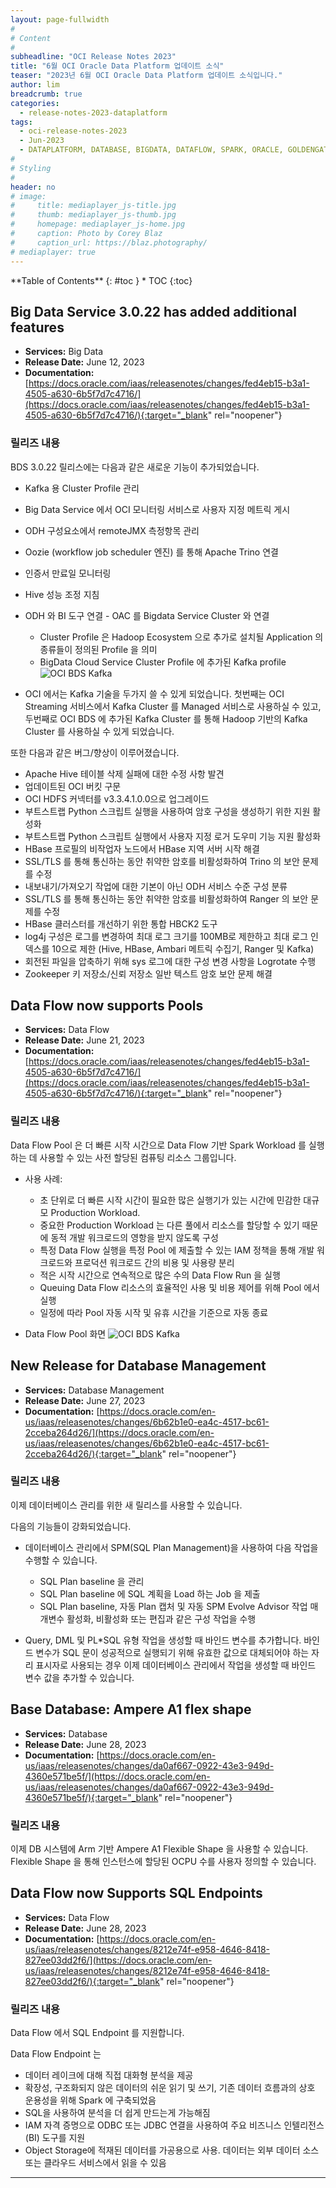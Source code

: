 ```yaml
---
layout: page-fullwidth
#
# Content
#
subheadline: "OCI Release Notes 2023"
title: "6월 OCI Oracle Data Platform 업데이트 소식"
teaser: "2023년 6월 OCI Oracle Data Platform 업데이트 소식입니다."
author: lim
breadcrumb: true
categories:
  - release-notes-2023-dataplatform
tags:
  - oci-release-notes-2023
  - Jun-2023
  - DATAPLATFORM, DATABASE, BIGDATA, DATAFLOW, SPARK, ORACLE, GOLDENGATE
#
# Styling
#
header: no
# image:
#     title: mediaplayer_js-title.jpg
#     thumb: mediaplayer_js-thumb.jpg
#     homepage: mediaplayer_js-home.jpg
#     caption: Photo by Corey Blaz
#     caption_url: https://blaz.photography/
# mediaplayer: true
---
```


<div class="panel radius" markdown="1">
**Table of Contents**
{: #toc }
*  TOC
{:toc}
</div>

## Big Data Service 3.0.22 has added additional features
* **Services:** Big Data
* **Release Date:** June 12, 2023
* **Documentation:** [https://docs.oracle.com/iaas/releasenotes/changes/fed4eb15-b3a1-4505-a630-6b5f7d7c4716/](https://docs.oracle.com/iaas/releasenotes/changes/fed4eb15-b3a1-4505-a630-6b5f7d7c4716/){:target="_blank" rel="noopener"}

### 릴리즈 내용

BDS 3.0.22 릴리스에는 다음과 같은 새로운 기능이 추가되었습니다.

- Kafka 용 Cluster Profile 관리
- Big Data Service 에서 OCI 모니터링 서비스로 사용자 지정 메트릭 게시
- ODH 구성요소에서 remoteJMX 측정항목 관리
- Oozie (workflow job scheduler 엔진) 를 통해 Apache Trino 연결
- 인증서 만료일 모니터링
- Hive 성능 조정 지침
- ODH 와 BI 도구 연결 - OAC 를 Bigdata Service Cluster 와 연결

  - Cluster Profile 은 Hadoop Ecosystem 으로 추가로 설치될 Application 의 종류들이 정의된 Profile 을 의미
  - BigData Cloud Service Cluster Profile 에 추가된 Kafka profile
  ![OCI BDS Kafka](/assets/img/dataplatform/2023/release_note/202305/03_oci_bigdata_kafka_cluster.png)

- OCI 에서는 Kafka 기술을 두가지 쓸 수 있게 되었습니다. 첫번째는 OCI Streaming 서비스에서 Kafka Cluster 를 Managed 서비스로 사용하실 수 있고, 두번째로 OCI BDS 에 추가된 Kafka Cluster 를 통해 Hadoop 기반의 Kafka Cluster 를 사용하실 수 있게 되었습니다.

또한 다음과 같은 버그/향상이 이루어졌습니다.

- Apache Hive 테이블 삭제 실패에 대한 수정 사항 발견
- 업데이트된 OCI 버킷 구문
- OCI HDFS 커넥터를 v3.3.4.1.0.0으로 업그레이드
- 부트스트랩 Python 스크립트 실행을 사용하여 암호 구성을 생성하기 위한 지원 활성화
- 부트스트랩 Python 스크립트 실행에서 사용자 지정 로거 도우미 기능 지원 활성화
- HBase 프로필의 비작업자 노드에서 HBase 지역 서버 시작 해결
- SSL/TLS 를 통해 통신하는 동안 취약한 암호를 비활성화하여 Trino 의 보안 문제를 수정
- 내보내기/가져오기 작업에 대한 기본이 아닌 ODH 서비스 수준 구성 분류
- SSL/TLS 를 통해 통신하는 동안 취약한 암호를 비활성화하여 Ranger 의 보안 문제를 수정
- HBase 클러스터를 개선하기 위한 통합 HBCK2 도구
- log4j 구성은 로그를 변경하여 최대 로그 크기를 100MB로 제한하고 최대 로그 인덱스를 10으로 제한 (Hive, HBase, Ambari 메트릭 수집기, Ranger 및 Kafka)
- 회전된 파일을 압축하기 위해 sys 로그에 대한 구성 변경 사항을 Logrotate 수행
- Zookeeper 키 저장소/신뢰 저장소 일반 텍스트 암호 보안 문제 해결


## Data Flow now supports Pools
* **Services:** Data Flow
* **Release Date:** June 21, 2023
* **Documentation:** [https://docs.oracle.com/iaas/releasenotes/changes/fed4eb15-b3a1-4505-a630-6b5f7d7c4716/](https://docs.oracle.com/iaas/releasenotes/changes/fed4eb15-b3a1-4505-a630-6b5f7d7c4716/){:target="_blank" rel="noopener"}

### 릴리즈 내용

Data Flow Pool 은 더 빠른 시작 시간으로 Data Flow 기반 Spark Workload 를 실행하는 데 사용할 수 있는 사전 할당된 컴퓨팅 리소스 그룹입니다.

- 사용 사례:
  - 초 단위로 더 빠른 시작 시간이 필요한 많은 실행기가 있는 시간에 민감한 대규모 Production Workload.
  - 중요한 Production Workload 는 다른 풀에서 리소스를 할당할 수 있기 때문에 동적 개발 워크로드의 영항을 받지 않도록 구성
  - 특정 Data Flow 실행을 특정 Pool 에 제출할 수 있는 IAM 정책을 통해 개발 워크로드와 프로덕션 워크로드 간의 비용 및 사용량 분리
  - 적은 시작 시간으로 연속적으로 많은 수의 Data Flow Run 을 실행
  - Queuing Data Flow 리소스의 효율적인 사용 및 비용 제어를 위해 Pool 에서 실행
  - 일정에 따라 Pool 자동 시작 및 유휴 시간을 기준으로 자동 종료

- Data Flow Pool 화면
  ![OCI BDS Kafka](/assets/img/dataplatform/2023/release_note/202305/04_oci_dataflow_pool.png)

## New Release for Database Management
* **Services:** Database Management
* **Release Date:** June 27, 2023
* **Documentation:** [https://docs.oracle.com/en-us/iaas/releasenotes/changes/6b62b1e0-ea4c-4517-bc61-2cceba264d26/](https://docs.oracle.com/en-us/iaas/releasenotes/changes/6b62b1e0-ea4c-4517-bc61-2cceba264d26/){:target="_blank" rel="noopener"}

### 릴리즈 내용

이제 데이터베이스 관리를 위한 새 릴리스를 사용할 수 있습니다.

다음의 기능들이 강화되었습니다.

- 데이터베이스 관리에서 SPM(SQL Plan Management)을 사용하여 다음 작업을 수행할 수 있습니다.
  - SQL Plan baseline 을 관리
  - SQL Plan baseline 에 SQL 계획을 Load 하는 Job 을 제출
  - SQL Plan baseline, 자동 Plan 캡처 및 자동 SPM Evolve Advisor 작업 매개변수 활성화, 비활성화 또는 편집과 같은 구성 작업을 수행

- Query, DML 및 PL*SQL 유형 작업을 생성할 때 바인드 변수를 추가합니다. 바인드 변수가 SQL 문이 성공적으로 실행되기 위해 유효한 값으로 대체되어야 하는 자리 표시자로 사용되는 경우 이제 데이터베이스 관리에서 작업을 생성할 때 바인드 변수 값을 추가할 수 있습니다.

## Base Database: Ampere A1 flex shape
* **Services:** Database
* **Release Date:** June 28, 2023
* **Documentation:** [https://docs.oracle.com/en-us/iaas/releasenotes/changes/da0af667-0922-43e3-949d-4360e571be5f/](https://docs.oracle.com/en-us/iaas/releasenotes/changes/da0af667-0922-43e3-949d-4360e571be5f/){:target="_blank" rel="noopener"}

### 릴리즈 내용
이제 DB 시스템에 Arm 기반 Ampere A1 Flexible Shape 을 사용할 수 있습니다. Flexible Shape 을 통해 인스턴스에 할당된 OCPU 수를 사용자 정의할 수 있습니다.

## Data Flow now Supports SQL Endpoints
* **Services:** Data Flow
* **Release Date:** June 28, 2023
* **Documentation:** [https://docs.oracle.com/en-us/iaas/releasenotes/changes/8212e74f-e958-4646-8418-827ee03dd2f6/](https://docs.oracle.com/en-us/iaas/releasenotes/changes/8212e74f-e958-4646-8418-827ee03dd2f6/){:target="_blank" rel="noopener"}

### 릴리즈 내용
Data Flow 에서 SQL Endpoint 를 지원합니다.

Data Flow Endpoint 는 
  - 데이터 레이크에 대해 직접 대화형 분석을 제공
  - 확장성, 구조화되지 않은 데이터의 쉬운 읽기 및 쓰기, 기존 데이터 흐름과의 상호 운용성을 위해 Spark 에 구축되었음
  - SQL을 사용하여 분석을 더 쉽게 만드는게 가능해짐
  - IAM 자격 증명으로 ODBC 또는 JDBC 연결을 사용하여 주요 비즈니스 인텔리전스(BI) 도구를 지원
  - Object Storage에 적재된 데이터를 가공용으로 사용. 데이터는 외부 데이터 소스 또는 클라우드 서비스에서 읽을 수 있음

---
